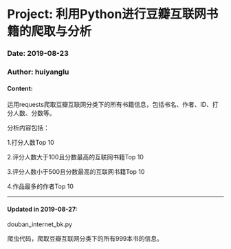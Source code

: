 # Project: 利用Python进行豆瓣互联网书籍的爬取与分析

### Date: 2019-08-23  

### Author: huiyanglu  

#### Content:    
  
运用requests爬取豆瓣互联网分类下的所有书籍信息，包括书名、作者、ID、打分人数、分数等。  
  
分析内容包括：  

1.打分人数Top 10  
  
2.评分人数大于100且分数最高的互联网书籍Top 10  
  
3.评分人数小于500且分数最高的互联网书籍Top 10  
  
4.作品最多的作者Top 10  

---
#### Updated in 2019-08-27:  
  
douban_internet_bk.py  

爬虫代码，爬取豆瓣互联网分类下的所有999本书的信息。  